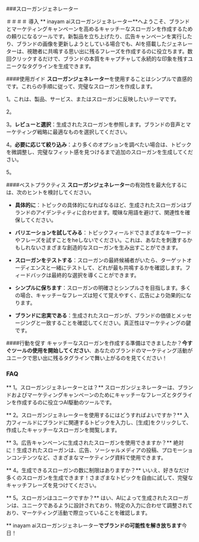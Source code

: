 ###スローガンジェネレーター

＃＃＃＃ 導入
** inayam aiスローガンジェネレーター**へようこそ、ブランドとマーケティングキャンペーンを高めるキャッチーなスローガンを作成するための頼りになるツールです。新製品を立ち上げたり、広告キャンペーンを実行したり、ブランドの画像を更新しようとしている場合でも、AIを搭載したジェネレーターは、視聴者に共鳴する思い出に残るフレーズを作成するのに役立ちます。数回クリックするだけで、ブランドの本質をキャプチャして永続的な印象を残すユニークなタグラインを生成できます。

####使用ガイド
**スローガンジェネレーター**を使用することはシンプルで直感的です。これらの手順に従って、完璧なスローガンを作成します。

1。これは、製品、サービス、またはスローガンに反映したいテーマです。

2。

3。**レビューと選択**：生成されたスローガンを参照します。ブランドの音声とマーケティング戦略に最適なものを選択してください。

4。**必要に応じて絞り込み**：より多くのオプションを調べたい場合は、トピックを微調整し、完璧なフィット感を見つけるまで追加のスローガンを生成してください。

5。

####ベストプラクティス
**スローガンジェネレーター**の有効性を最大化するには、次のヒントを検討してください。

-  **具体的に**：トピックの具体的になればなるほど、生成されたスローガンはブランドのアイデンティティに合わせます。曖昧な用語を避けて、関連性を確保してください。

-  **バリエーションを試してみる**：トピックフィールドでさまざまなキーワードやフレーズを試すことをheしないでください。これは、あなたを刺激するかもしれないさまざまな創造的なスローガンを生み出すことができます。

-  **スローガンをテストする**：スローガンの最終候補者がいたら、ターゲットオーディエンスと一緒にテストして、どれが最も共鳴するかを確認します。フィードバックは最終的な選択を導くことができます。

-  **シンプルに保ちます**：スローガンの明確さとシンプルさを目指します。多くの場合、キャッチーなフレーズは短くて覚えやすく、広告により効果的になります。

-  **ブランドに忠実である**：生成されたスローガンが、ブランドの価値とメッセージングと一致することを確認してください。真正性はマーケティングの鍵です。

####行動を促す
キャッチーなスローガンを作成する準備はできましたか？**今すぐツールの使用を開始してください**、あなたのブランドのマーケティング活動がユニークで思い出に残るタグラインで舞い上がるのを見てください！

### FAQ

** 1。スローガンジェネレーターとは？**
スローガンジェネレーターは、ブランドおよびマーケティングキャンペーンのためにキャッチーなフレーズとタグラインを作成するのに役立つAI駆動のツールです。

** 2。スローガンジェネレーターを使用するにはどうすればよいですか？**
入力フィールドにブランドに関連するトピックを入力し、[生成]をクリックして、作成したキャッチーなスローガンを閲覧します。

** 3。広告キャンペーンに生成されたスローガンを使用できますか？**
絶対に！生成されたスローガンは、広告、ソーシャルメディアの投稿、プロモーションコンテンツなど、さまざまなマーケティング資料で使用できます。

** 4。生成できるスローガンの数に制限はありますか？**
いいえ、好きなだけ多くのスローガンを生成できます！さまざまなトピックを自由に試して、完璧なキャッチフレーズを見つけてください。

** 5。スローガンはユニークですか？**
はい、AIによって生成されたスローガンは、ユニークであるように設計されており、特定の入力に合わせて調整されており、マーケティング活動で際立っていることを確認します。

** inayam aiスローガンジェネレーター**でブランドの可能性を解き放ちます**今日！